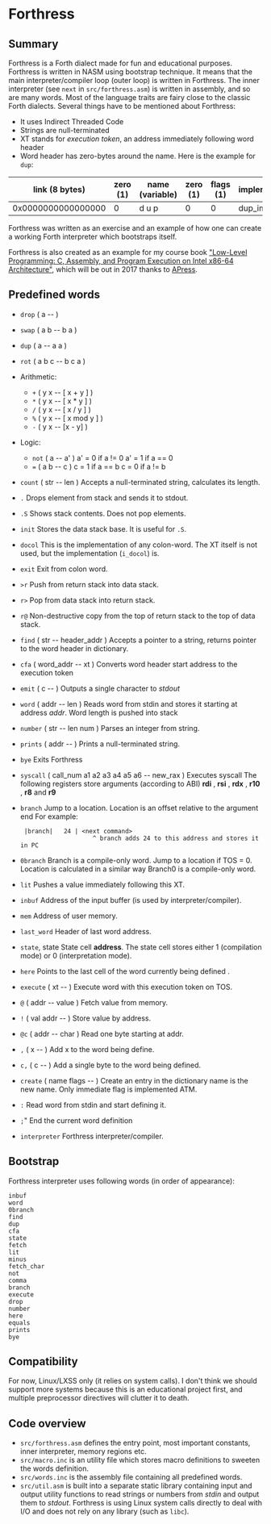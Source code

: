 # Forthress

## Summary
Forthress is a Forth dialect made for fun and educational purposes.
Forthress is written in NASM using bootstrap technique. It means that the main
interpreter/compiler loop (outer loop) is written in Forthress. The inner 
interpreter (see `next` in `src/forthress.asm`) is written in assembly, and so 
are many words. 
Most of the language traits are fairy close to the classic Forth dialects.
Several things have to be mentioned about Forthress:

* It uses Indirect Threaded Code
* Strings are null-terminated
* XT stands for _execution token_, an address immediately following word header
* Word header has zero-bytes around the name. Here is the example for `dup`:

| link (8 bytes) | zero (1) | name (variable) | zero (1) | flags (1) | implementation  | 
| --- | --- | --- | --- | --- | --- |
| 0x0000000000000000 | 0 | d u p | 0 | 0 | dup_impl |

Forthress was written as an exercise and an example of how one can 
create a working Forth interpreter which bootstraps itself.

Forthress is also created as an example for my course book ["Low-Level
Programming: C, Assembly, and Program Execution on Intel x86-64 Architecture"](http://www.apress.com/us/book/9781484224021),
which will be out in 2017 thanks to [APress](http://apress.com). 

## Predefined words

* `drop` ( a -- )
* `swap` ( a b -- b a )
* `dup` ( a -- a a )
* `rot` ( a b c -- b c a )
* Arithmetic:
  * `+` ( y x -- [ x + y ] )
  * `*` ( y x -- [ x * y ] )
  * `/` ( y x -- [ x / y ] )
  * `%` ( y x -- [ x mod y ] )
  * `-` ( y x -- [x - y] )
* Logic:
  * `not` ( a -- a' )
    a' = 0 if a != 0
    a' = 1 if a == 0
  * `=` ( a b -- c )
    c = 1 if a == b
    c = 0 if a != b

* `count` ( str -- len )
  Accepts a null-terminated string, calculates its length.
* `.`
  Drops element from stack and sends it to stdout.
* `.S`
  Shows stack contents. Does not pop elements.
* `init` 
  Stores the data stack base. It is useful for `.S`.
* `docol`
  This is the implementation of any colon-word.
  The XT itself is not used, but the implementation (`i_docol`) is.
* `exit`
  Exit from colon word. 
* `>r`
  Push from return stack into data stack.
* `r>`
  Pop from data stack into return stack.
* `r@`
  Non-destructive copy from the top of return stack 
  to the top of data stack.

* `find` ( str -- header_addr )
  Accepts a pointer to a string, returns pointer to the word header in dictionary.
* `cfa` ( word_addr -- xt )
  Converts word header start address to the 
  execution token
* `emit` ( c -- )
  Outputs a single character to _stdout_
* `word` ( addr -- len ) 
  Reads word from stdin and stores it starting at address _addr_.
  Word length is pushed into stack
* `number`
  ( str -- len num ) 
  Parses an integer from string.
* `prints`
  ( addr -- ) 
  Prints a null-terminated string.
* `bye`
  Exits Forthress
* `syscall`
  ( call_num a1 a2 a3 a4 a5 a6 -- new_rax )
  Executes syscall
  The following registers store arguments (according to ABI) 
  __rdi__ , __rsi__ , __rdx__ , __r10__ , __r8__ and __r9__
* `branch`
  Jump to a location. Location is an offset relative to the argument end
  For example: 

  ```
   |branch|   24 | <next command> 
                      ^ branch adds 24 to this address and stores it in PC
  ```

* `0branch`
  Branch is a compile-only word. 
  Jump to a location if TOS = 0. Location is calculated in a similar way
  Branch0 is a compile-only word. 

* `lit`
  Pushes a value immediately following this XT.
* `inbuf`
  Address of the input buffer (is used by interpreter/compiler).
* `mem`
  Address of user memory.
* `last_word`
  Header of last word address.
* `state`, state
  State cell __address__.
  The state cell stores either 1 (compilation mode) or 0 (interpretation mode).
*  `here`
  Points to the last cell of the word currently being defined .
* `execute`
  ( xt -- )
  Execute word with this execution token on TOS.
* `@`
  ( addr -- value )
  Fetch value from memory.
* `!`
  ( val addr -- ) 
  Store value by address.
* `@c`
  ( addr -- char )
  Read one byte starting at addr.
* `,`
  ( x -- ) 
  Add x to the word being define.
* `c,`
  ( c -- )
  Add a single byte to the word being defined.
* `create`
  ( name flags --  )
  Create an entry in the dictionary
  name is the new name.
  Only immediate flag is implemented ATM.
* `:`
  Read word from stdin and start defining it.
* `;`" 
  End the current word definition
* `interpreter`
Forthress interpreter/compiler.

## Bootstrap

Forthress interpreter uses following words (in order of appearance):

    inbuf
    word
    0branch
    find
    dup
    cfa
    state
    fetch
    lit
    minus
    fetch_char
    not
    comma
    branch
    execute    
    drop
    number
    here
    equals
    prints
    bye


## Compatibility
For now, Linux/LXSS only (it relies on system calls).
I don't think we should support more systems because this is an educational
project first, and multiple preprocessor directives will clutter it to death.

## Code overview
* `src/forthress.asm` defines the entry point, most important constants, inner interpreter,
memory regions etc.
* `src/macro.inc` is an utility file which stores macro definitions to sweeten the words definition. 
* `src/words.inc` is the assembly file containing all predefined words.
* `src/util.asm` is built into a separate static library containing input
  and output utility functions to read strings or numbers from _stdin_ and output them to _stdout_.
  Forthress is using Linux system calls directly to deal with I/O and does not rely on
  any library (such as `libc`).
